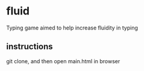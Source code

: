 # fluid
Typing game aimed to help increase fluidity in typing

## instructions
git clone, and then open main.html in browser
